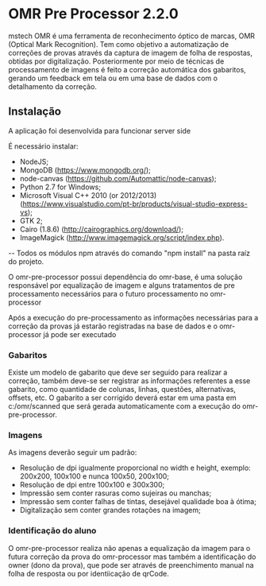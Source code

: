 # OMR Pre Processor 2.2.0

mstech OMR é uma ferramenta de reconhecimento óptico de marcas, OMR (Optical Mark Recognition). 
Tem como objetivo a automatização de correções de provas através da captura de imagem de folha de respostas, obtidas por digitalização.
Posteriormente por meio de técnicas de processamento de imagens é feito a correção automática dos gabaritos, gerando um feedback em tela ou 
em uma base de dados com o detalhamento da correção.

## Instalação

A aplicação foi desenvolvida para funcionar server side

É necessário instalar:

- NodeJS;
- MongoDB (https://www.mongodb.org/);
- node-canvas (https://github.com/Automattic/node-canvas);
- Python 2.7 for Windows;
- Microsoft Visual C++ 2010 (or 2012/2013) (https://www.visualstudio.com/pt-br/products/visual-studio-express-vs); 
- GTK 2;	
- Cairo (1.8.6) (http://cairographics.org/download/);
- ImageMagick (http://www.imagemagick.org/script/index.php).

-- Todos os módulos npm através do comando "npm install" na pasta raíz do projeto.

O omr-pre-processor possui dependência do omr-base, é uma solução responsável por equalização de imagem e alguns 
tratamentos de pre processamento necessários para o futuro processamento no omr-processor  

Após a execução do pre-processamento as informações necessárias para a correção da provas já estarão registradas na base
de dados e o omr-processor já pode ser executado


### Gabaritos

Existe um modelo de gabarito que deve ser seguido para realizar a correção, também deve-se ser registrar as informações 
referentes a esse gabarito, como quantidade de colunas, linhas, questões, alternativas, offsets, etc.
O gabarito a ser corrigido deverá estar em uma pasta em c:/omr/scanned que será gerada automaticamente com a execução
do omr-pre-processor.

### Imagens

As imagens deverão seguir um padrão:

- Resolução de dpi igualmente proporcional no width e height, exemplo: 200x200, 100x100 e nunca 100x50, 200x100;
- Resolução de dpi entre 100x100 e 300x300;
- Impressão sem conter rasuras como sujeiras ou manchas;
- Impressão sem conter falhas de tintas, desejável qualidade boa à ótima;
- Digitalização sem conter grandes rotações na imagem;

### Identificação do aluno

O omr-pre-processor realiza não apenas a equalização da imagem para o futura correção da prova do omr-processor mas 
também a identificação do owner (dono da prova), que pode ser através de preenchimento manual na folha de resposta ou
por identiicação de qrCode. 